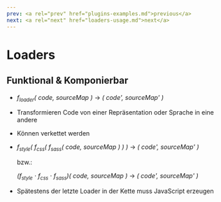 ```yaml
---
prev: <a rel="prev" href="plugins-examples.md">previous</a>
next: <a rel="next" href="loaders-usage.md">next</a>
---
```


# Loaders

## Funktional &amp; Komponierbar <!--{data-bespoke-bullet}-->

- _f<sub style="font-size: 0.8em">loader</sub>( code, sourceMap )_ → _( code', sourceMap' )_

- Transformieren Code von einer Repräsentation oder Sprache in eine andere

- Können verkettet werden

- _f<sub style="font-size: 0.8em">style</sub>( f<sub style="font-size: 0.8em">css</sub>( f<sub style="font-size: 0.8em">sass</sub>( code, sourceMap ) ) )_ → _( code', sourceMap' )_

  bzw.:

  _(f<sub style="font-size: 0.8em">style</sub>_ ⋅ _f<sub style="font-size: 0.8em">css</sub>_ ⋅ _f<sub style="font-size: 0.8em">sass</sub>)( code, sourceMap )_ → _( code', sourceMap' )_

- Spätestens der letzte Loader in der Kette muss JavaScript erzeugen
